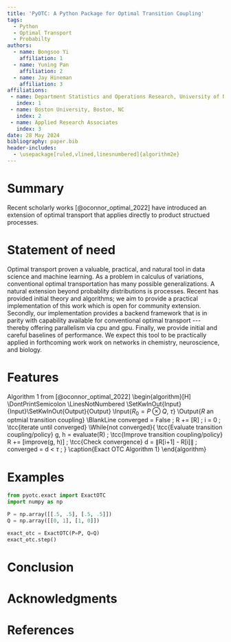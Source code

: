 ```yaml
---
title: 'PyOTC: A Python Package for Optimal Transition Coupling'
tags:
  - Python
  - Optimal Transport
  - Probabilty
authors:
  - name: Bongsoo Yi
    affiliation: 1
  - name: Yuning Pan
    affiliation: 2
  - name: Jay Hineman
    affiliation: 3
affiliations:
 - name: Department Statistics and Operations Research, University of North Carolina---Chapel Hill, Chapel Hill, NC
   index: 1
 - name: Boston University, Boston, NC
   index: 2
 - name: Applied Research Associates
   index: 3
date: 28 May 2024
bibliography: paper.bib
header-includes:
  - \usepackage[ruled,vlined,linesnumbered]{algorithm2e}
---
```


# Summary
Recent scholarly works [@oconnor_optimal_2022] have introduced an extension of optimal transport that applies directly to product structued processes.

# Statement of need
Optimal transport proven a valuable, practical, and natural tool in data science and machine learning. As a problem in calculus of variations, conventional optimal transportation has many possible generalizations. A natural extension beyond probablity distributions is processes. Recent has provided initial theory and algorithms; we aim to provide a practical implementation of this work which is open for community extension. Secondly, our implementation provides a backend framework that is in parity with capability available for conventional optimal transport --- thereby offering parallelism via cpu and gpu.
Finally, we provide initial and careful baselines of performance. We expect this tool to be practically
applied in forthcoming work work on networks in chemistry, neuroscience, and biology.
# Features
<!--- 
Test algorithm notation for pandoc
-->
Algorithm 1 from [@oconnor_optimal_2022]
\begin{algorithm}[H]
\DontPrintSemicolon
\LinesNotNumbered 
\SetKwInOut{Input}{Input}\SetKwInOut{Output}{Output}
\Input{$R_0 = P \otimes Q$, $\tau$}
\Output{$R$ an optmial transition coupling}
\BlankLine
converged = False \;
R += [R] \;
i = 0 \;
\tcc{iterate until converged}
\While{not converged}{
    \tcc{Evaluate transition coupling/policy}
    g, h = evaluate(R) \;
    \tcc{Improve transition coupling/policy}
    R += [improve(g, h)] \;
    \tcc{Check convergence}
    d = $\|$R[i+1] - R[i]$\|$ \;
    converged = d < $\tau$ \;
}
\caption{Exact OTC Algorithm 1}
\end{algorithm}

# Examples
<!--- 
Below is a notional interface; this is still in process for our development.
-->
```python
from pyotc.exact import ExactOTC
import numpy as np

P = np.array([[.5, .5], [.5, .5]])
Q = np.array([[0, 1], [1, 0]])

exact_otc = ExactOTC(P=P, Q=Q)
exact_otc.step()
```

# Conclusion

# Acknowledgments

# References
